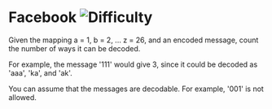 # Facebook ![Difficulty](https://img.shields.io/badge/-MEDIUM-yellow)
	
Given the mapping a = 1, b = 2, ... z = 26, and an encoded message, count the number of ways it can be decoded.
	
For example, the message '111' would give 3, since it could be decoded as 'aaa', 'ka', and 'ak'.
	
You can assume that the messages are decodable. For example, '001' is not allowed.
	
